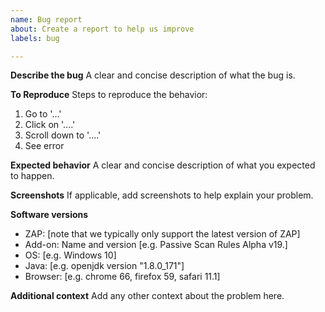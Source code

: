 ```yaml
---
name: Bug report
about: Create a report to help us improve
labels: bug

---
```


**Describe the bug**
A clear and concise description of what the bug is.

**To Reproduce**
Steps to reproduce the behavior:
1. Go to '...'
2. Click on '....'
3. Scroll down to '....'
4. See error

**Expected behavior**
A clear and concise description of what you expected to happen.

**Screenshots**
If applicable, add screenshots to help explain your problem.

**Software versions**
 - ZAP: [note that we typically only support the latest version of ZAP]
 - Add-on: Name and version [e.g. Passive Scan Rules Alpha v19.]
 - OS: [e.g. Windows 10]
 - Java: [e.g. openjdk version "1.8.0_171"]
 - Browser: [e.g. chrome 66, firefox 59, safari 11.1]

**Additional context**
Add any other context about the problem here.
